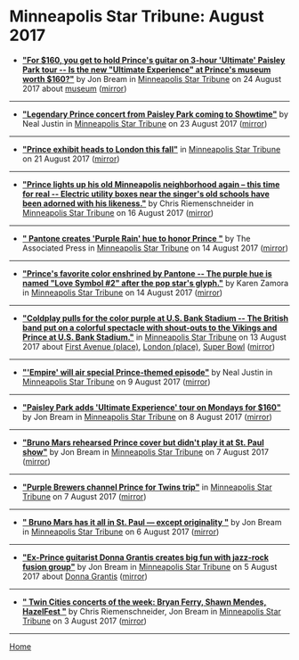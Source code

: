 # Minneapolis Star Tribune: August 2017

 - [**"For $160, you get to hold Prince's guitar on 3-hour 'Ultimate' Paisley Park tour -- Is the new "Ultimate Experience" at Prince's museum worth $160?"**](http://www.startribune.com/for-160-you-get-to-hold-prince-s-guitar-on-3-hour-ultimate-paisley-park-tour/441644933/) by Jon Bream in [Minneapolis Star Tribune](http://www.startribune.com/) on 24 August 2017 about [museum](../../topics/museum/index.md) ([mirror](https://web.archive.org/web/*/http://www.startribune.com/for-160-you-get-to-hold-prince-s-guitar-on-3-hour-ultimate-paisley-park-tour/441644933/))

----

 - [**"Legendary Prince concert from Paisley Park coming to Showtime"**](http://www.startribune.com/legendary-prince-concert-from-paisley-park-coming-to-showtime/441537743/) by Neal Justin in [Minneapolis Star Tribune](http://www.startribune.com/) on 23 August 2017 ([mirror](https://web.archive.org/web/*/http://www.startribune.com/legendary-prince-concert-from-paisley-park-coming-to-showtime/441537743/))

----

 - [**"Prince exhibit heads to London this fall"**](http://www.startribune.com/prince-exhibit-heads-to-london-this-fall/441348603/) in [Minneapolis Star Tribune](http://www.startribune.com/) on 21 August 2017 ([mirror](https://web.archive.org/web/*/http://www.startribune.com/prince-exhibit-heads-to-london-this-fall/441348603/))

----

 - [**"Prince lights up his old Minneapolis neighborhood again – this time for real -- Electric utility boxes near the singer's old schools have been adorned with his likeness."**](http://www.startribune.com/prince-lights-up-his-old-minneapolis-neighborhood-again-this-time-for-real/440799503/) by Chris Riemenschneider in [Minneapolis Star Tribune](http://www.startribune.com/) on 16 August 2017 ([mirror](https://web.archive.org/web/*/http://www.startribune.com/prince-lights-up-his-old-minneapolis-neighborhood-again-this-time-for-real/440799503/))

----

 - [**"
                                            Pantone creates 'Purple Rain' hue to honor Prince
                                    "**](http://www.startribune.com/pantone-creates-shade-of-purple-named-for-prince-symbol/440365233/) by The Associated Press in [Minneapolis Star Tribune](http://www.startribune.com/) on 14 August 2017 ([mirror](https://web.archive.org/web/*/http://www.startribune.com/pantone-creates-shade-of-purple-named-for-prince-symbol/440365233/))

----

 - [**"Prince's favorite color enshrined by Pantone -- The purple hue is named "Love Symbol #2" after the pop star's glyph."**](http://www.startribune.com/prince-s-favorite-color-enshrined-by-pantone/440426663/) by Karen Zamora in [Minneapolis Star Tribune](http://www.startribune.com/) on 14 August 2017 ([mirror](https://web.archive.org/web/*/http://www.startribune.com/prince-s-favorite-color-enshrined-by-pantone/440426663/))

----

 - [**"Coldplay pulls for the color purple at U.S. Bank Stadium -- The British band put on a colorful spectacle with shout-outs to the Vikings and Prince at U.S. Bank Stadium."**](http://www.startribune.com/coldplay-pulls-for-the-color-purple-at-u-s-bank-stadium/440125493/) in [Minneapolis Star Tribune](http://www.startribune.com/) on 13 August 2017 about [First Avenue (place)](../../topics/place/first-avenue/index.md), [London (place)](../../topics/place/london/index.md), [Super Bowl](../../topics/super-bowl/index.md) ([mirror](https://web.archive.org/web/*/http://www.startribune.com/coldplay-pulls-for-the-color-purple-at-u-s-bank-stadium/440125493/))

----

 - [**"'Empire' will air special Prince-themed episode"**](http://www.startribune.com/empire-will-air-special-prince-themed-episode/439360933/) by Neal Justin in [Minneapolis Star Tribune](http://www.startribune.com/) on 9 August 2017 ([mirror](https://web.archive.org/web/*/http://www.startribune.com/empire-will-air-special-prince-themed-episode/439360933/))

----

 - [**"Paisley Park adds 'Ultimate Experience' tour on Mondays for $160"**](http://www.startribune.com/paisley-park-adds-ultimate-experience-tour-on-mondays-for-160/439138733/) by Jon Bream in [Minneapolis Star Tribune](http://www.startribune.com/) on 8 August 2017 ([mirror](https://web.archive.org/web/*/http://www.startribune.com/paisley-park-adds-ultimate-experience-tour-on-mondays-for-160/439138733/))

----

 - [**"Bruno Mars rehearsed Prince cover but didn't play it at St. Paul show"**](http://www.startribune.com/bruno-mars-rehearsed-prince-cover-but-didn-t-play-it-at-st-paul-show/439070063/) by Jon Bream in [Minneapolis Star Tribune](http://www.startribune.com/) on 7 August 2017 ([mirror](https://web.archive.org/web/*/http://www.startribune.com/bruno-mars-rehearsed-prince-cover-but-didn-t-play-it-at-st-paul-show/439070063/))

----

 - [**"Purple Brewers channel Prince for Twins trip"**](http://www.startribune.com/purple-brewers-channel-prince-for-twins-trip/439047463/) in [Minneapolis Star Tribune](http://www.startribune.com/) on 7 August 2017 ([mirror](https://web.archive.org/web/*/http://www.startribune.com/purple-brewers-channel-prince-for-twins-trip/439047463/))

----

 - [**"
                                            Bruno Mars has it all in St. Paul — except originality
                                    "**](http://www.startribune.com/bruno-mars-has-it-all-in-st-paul-show-except-originality/438815383/) by Jon Bream in [Minneapolis Star Tribune](http://www.startribune.com/) on 6 August 2017 ([mirror](https://web.archive.org/web/*/http://www.startribune.com/bruno-mars-has-it-all-in-st-paul-show-except-originality/438815383/))

----

 - [**"Ex-Prince guitarist Donna Grantis creates big fun with jazz-rock fusion group"**](http://www.startribune.com/ex-prince-guitarist-donna-grantis-creates-big-fun-with-jazz-rock-fusion-group/438738623/) by Jon Bream in [Minneapolis Star Tribune](http://www.startribune.com/) on 5 August 2017 about [Donna Grantis](../../topics/donna-grantis/index.md) ([mirror](https://web.archive.org/web/*/http://www.startribune.com/ex-prince-guitarist-donna-grantis-creates-big-fun-with-jazz-rock-fusion-group/438738623/))

----

 - [**"
                                            Twin Cities concerts of the week: Bryan Ferry, Shawn Mendes, HazelFest
                                    "**](http://www.startribune.com/twin-cities-concerts-of-the-week-bryan-ferry-shawn-mendes-hazelfest/438320523/) by Chris Riemenschneider, Jon Bream in [Minneapolis Star Tribune](http://www.startribune.com/) on 3 August 2017 ([mirror](https://web.archive.org/web/*/http://www.startribune.com/twin-cities-concerts-of-the-week-bryan-ferry-shawn-mendes-hazelfest/438320523/))

----

[Home](./)
